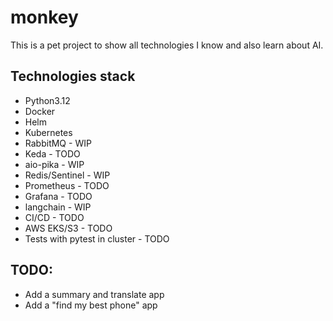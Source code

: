 # monkey
This is a pet project to show all technologies I know and also learn about AI.

## Technologies stack
- Python3.12
- Docker
- Helm
- Kubernetes
- RabbitMQ - WIP
- Keda - TODO
- aio-pika - WIP
- Redis/Sentinel - WIP
- Prometheus - TODO
- Grafana - TODO
- langchain - WIP
- CI/CD - TODO
- AWS EKS/S3 - TODO
- Tests with pytest in cluster - TODO


## TODO:
- Add a summary and translate app
- Add a "find my best phone" app
